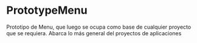 # PrototypeMenu
Prototipo de Menu, que luego se ocupa como base de cualquier proyecto que se requiera. Abarca lo más general del proyectos de aplicaciones
